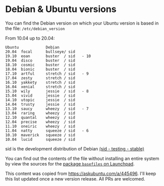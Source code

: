 # Debian & Ubuntu versions

You can find the Debian version on which your Ubuntu version is based in the file: `/etc/debian_version`

From 10.04 up to 20.04:
```
Ubuntu            Debian  
20.04  focal      bullseye/ sid
19.10  eoan       buster  / sid   - 10
19.04  disco      buster  / sid
18.10  cosmic     buster  / sid
18.04  bionic     buster  / sid
17.10  artful     stretch / sid   - 9
17.04  zesty      stretch / sid
16.10  yakkety    stretch / sid
16.04  xenial     stretch / sid
15.10  wily       jessie  / sid   - 8
15.04  vivid      jessie  / sid
14.10  utopic     jessie  / sid
14.04  trusty     jessie  / sid
13.10  saucy      wheezy  / sid   - 7
13.04  raring     wheezy  / sid
12.10  quantal    wheezy  / sid
12.04  precise    wheezy  / sid
11.10  oneiric    wheezy  / sid
11.04  natty      squeeze / sid   - 6
10.10  maverick   squeeze / sid
10.04  lucid      squeeze / sid
```
sid is the development distribution of Debian [(sid - testing - stable)](https://www.debian.org/doc/manuals/debian-faq/ch-ftparchives#s-testing)

You can find out the contents of the file without installing an entire system by view the sources for the [package `basefiles` on Launchpad](https://code.launchpad.net/ubuntu/+source/base-files).

This content was copied from https://askubuntu.com/a/445496. I'll keep this list updated once a new version release. All PRs are welcomed.
